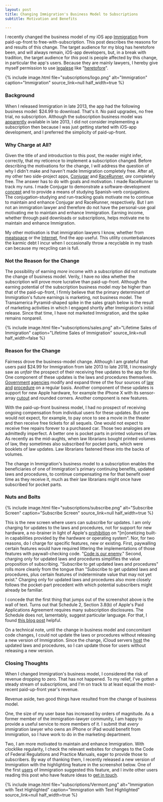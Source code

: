 ```yaml
---
layout: post
title: Changing Immigration's Business Model to Subscriptions
subtitle: Motivation and Benefits

---
```


I recently changed the business model of my iOS app [Immigration]( https://itunes.apple.com/us/app/immigration/id777319358) from paid-up-front to free-with-subscription. This post describes the reasons for and results of this change. The target audience for my blog has heretofore been, and will always remain, iOS-app developers, but, in a break with tradition, the target audience for _this_ post is people affected by this change, in particular the app's users. Because they are mainly lawyers, I hereby give myself permission to use [legalese](https://hbr.org/2018/01/the-case-for-plain-language-contracts) like "[heretofore](https://www.vocabulary.com/dictionary/heretofore)".

<!--excerpt-->

{% include image.html
    file="subscriptions/logo.png"
    alt="Immigration"
    caption="Immigration"
    source_link=null
    half_width=true
%}

### Background

When I released Immigration in late 2013, the app had the following business model: $24.99 to download. That's it. No paid upgrades, no free trial, no subscription. Although the subscription business model was [apparently](https://www.cnet.com/how-to/how-to-manage-your-itunes-subscriptions/) available in late 2013, I did not consider implementing a subscription then because I was just getting started with iOS-app development, and I preferred the simplicity of paid-up-front.

### Why Charge at All?

Given the title of and introduction to this post, the reader might infer, correctly, that my reticence to implement a subscription changed. Before describing the motivations for the change, I will address the question of why I didn't make and haven't made Immigration completely free. After all, my other two side-project apps, [Conjugar](https://itunes.apple.com/us/app/conjugar/id1236500467) and [RaceRunner](https://itunes.apple.com/us/app/racerunner-run-tracking-app/id1065017082), _are_ completely free. The answer has to do with goals and motivation. I made RaceRunner to track my runs. I made Conjugar to demonstrate a software-development [concept](http://racecondition.software/blog/programmatic-layout/) and to provide a means of studying Spanish-verb conjugations. The conjugation-studying and run-tracking goals motivate me to continue to maintain and enhance Conjugar and RaceRunner, respectively. But I am not an immigration lawyer and therefore do not have the personal-use goal motivating me to maintain and enhance Immigration. Earning income, whether through paid downloads or subscriptions, helps motivate me to maintain and enhance Immigration.

My other motivation is that immigration lawyers I know, whether from [meatspace](https://www.merriam-webster.com/words-at-play/what-is-meatspace) or the [Internet](https://www.theregister.co.uk/2000/10/02/net_builders_kahn_cerf_recognise/), find the app useful. This utility counterbalances the karmic debt I incur when I occasionally throw a recyclable in my trash can because my recycling can is full.

### Not the Reason for the Change

The possibility of earning _more_ income with a subscription did not motivate the change of business model. Verily, I have no idea whether the subscription will prove more lucrative than paid-up-front. Although the earning potential of the subscription business model _may_ be higher than that of the paid-up-front, I firmly believe that the primary determinant of Immigration's future earnings is marketing, not business model. The Transamerica Pyramid-shaped spike in the sales graph below is the result of marketing activities in which I engaged shortly after Immigration's initial release. Since that time, I have not marketed Immigration, and the spike remains nonpareil.

{% include image.html
    file="subscriptions/sales.png"
    alt="Lifetime Sales of Immigration"
    caption="Lifetime Sales of Immigration"
    source_link=null
    half_width=false
%}

### Reason for the Change

Fairness drove the business-model change. Although I am grateful that users paid $24.99 for Immigration from late 2013 to late 2018, I increasingly saw as _unfair_ the prospect of their receiving free updates to the app for life. One component of these updates is the laws and procedures themselves. [Government](https://www.justice.gov/eoir) [agencies](https://www.dhs.gov) modify and expand three of the four sources of [law](https://www.uscis.gov/laws/8-cfr/title-8-code-federal-regulations) [and](https://www.justice.gov/eoir/board-immigration-appeals-2) [procedure](https://www.justice.gov/eoir/office-chief-immigration-judge-0) on a regular basis. Another component of these updates is support for new Apple hardware, for example the iPhone X with its sensor-array [cutout](https://knowyourmeme.com/photos/1294953-iphone) and rounded corners. Another component is new features.

With the paid-up-front business model, I had no prospect of receiving ongoing compensation from individual users for these updates. But one would not expect, for example, to pay once to see a movie in the theater and then receive free tickets for all sequels. One would not expect to receive free repairs forever to a purchased car. Those two analogies are admittedly imperfect. A better one is pocket parts in printed volumes of law. As recently as the mid-aughts, when law librarians bought printed volumes of law, they sometimes also subscribed for pocket parts, which were booklets of law updates. Law librarians fastened these into the backs of volumes.

The change in Immigration's business model to a subscription enables the beneficiaries of one of Immigration's primary continuing benefits, updated laws and procedures, to continue compensating me for that benefit over time as they receive it, much as their law librarians might once have subscribed for pocket parts.

### Nuts and Bolts

{% include image.html
    file="subscriptions/subscribe.png"
    alt="Subscribe Screen"
    caption="Subscribe Screen"
    source_link=null
    half_width=true
%}

This is the new screen where users can subscribe for updates. I am only charging for updates to the laws and procedures, not for support for new hardware, a no-brainer in light of Apple's [prohibition](https://developer.apple.com/app-store/review/guidelines/#subscriptions) on "[m]onetizing built-in capabilities provided by the hardware or operating system". Nor, for two reasons, do I charge for specific features, new or existing. First, paywalling certain features would have required littering the implementations of those features with paywall-checking code. "[Code is our enemy](http://www.skrenta.com/2007/05/code_is_our_enemy.html)." Second, charging only for updated laws and procedures simplifies the value proposition of subscribing. "Subscribe to get updated laws and procedures" rolls more cleanly from the tongue than "Subscribe to get updated laws and procedures, plus certain features of indeterminate value that may not yet exist." Charging only for updated laws and procedures also more closely follows the pocket-part precedent with which potential subscribers might already be familiar.

I concede that the first thing that jumps out of the screenshot above is the wall of text. Turns out that Schedule 2, Section 3.8(b) of Apple's Paid Applications Agreement requires many subscription disclosures. The Schedule does not, lamentably, suggest particular language. For that, I found [this blog post](https://medium.com/revenuecat-blog/apple-will-reject-your-subscription-app-if-you-dont-include-this-disclosure-bba95244405d) helpful.

On a technical note, until the change in business model and concomitant code changes, I could not update the laws or procedures without releasing a new version of Immigration. Since the change, iCloud servers [host](https://developer.apple.com/icloud/cloudkit/) the updated laws and procedures, so I can update those for users without releasing a new version.

### Closing Thoughts

When I changed Immigration's business model, I considered the risk of revenue dropping to zero. That has not happened. To my relief, I've gotten a steady stream of subscriptions, and I'm on track to at least equal the most-recent paid-up-front year's revenue.

Revenue aside, two good things have resulted from the change of business model.

One, the size of my user base has increased by orders of magnitude. As a former member of the immigration-lawyer community, I am happy to provide a useful service to more members of it. I submit that _every_ immigration lawyer who owns an iPhone or iPad would benefit from Immigration, so I have work to do in the marketing department.

Two, I am more motivated to maintain and enhance Immigration. With clocklike regularity, I check the relevant websites for changes to the Code of Federal Regulations and Practice Manuals, eager to provide those to subscribers. By way of thanking them, I recently released a new version of Immigration with the highlighting feature in the screenshot below. One of the first [users](http://pngilbert.com) of Immigration suggested this feature, and I invite other users reading this post who have feature ideas to [get in touch](http://racecondition.software/contact/).

{% include image.html
    file="subscriptions/Vermont.png"
    alt="Immigration with Text Highlighted"
    caption="Immigration with Text Highlighted"
    source_link=null
    half_width=true
%}
